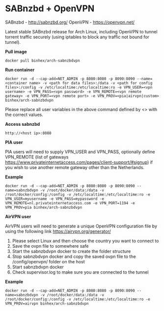 SABnzbd + OpenVPN
==========================

SABnzbd - http://sabnzbd.org/
OpenVPN - https://openvpn.net/

Latest stable SABnzbd release for Arch Linux, including OpenVPN to tunnel torrent traffic securely (using iptables to block any traffic not bound for tunnel).

**Pull image**

```
docker pull binhex/arch-sabnzbdvpn
```

**Run container**

```
docker run -d --cap-add=NET_ADMIN -p 8080:8080 -p 8090:8090 --name=<container name> -v <path for data files>:/data -v <path for config files>:/config -v /etc/localtime:/etc/localtime:ro -e VPN_USER=<vpn username> -e VPN_PASS=<vpn password> -e VPN_REMOTE=<vpn remote gateway> -e VPN_PORT=<vpn remote port> -e VPN_PROV=<pia|airvpn|custom> binhex/arch-sabnzbdvpn
```

Please replace all user variables in the above command defined by <> with the correct values.

**Access sabnzbd**

```
http://<host ip>:8080
```

**PIA user**

PIA users will need to supply VPN_USER and VPN_PASS, optionally define VPN_REMOTE (list of gateways https://www.privateinternetaccess.com/pages/client-support/#signup) if you wish to use another remote gateway other than the Netherlands.

**Example**

```
docker run -d --cap-add=NET_ADMIN -p 8080:8080 -p 8090:8090 --name=sabnzbdvpn -v /root/docker/data:/data -v /root/docker/config:/config -v /etc/localtime:/etc/localtime:ro -e VPN_USER=myusername -e VPN_PASS=mypassword -e VPN_REMOTE=nl.privateinternetaccess.com -e VPN_PORT=1194 -e VPN_PROV=pia binhex/arch-sabnzbdvpn
```

**AirVPN user**

AirVPN users will need to generate a unique OpenVPN configuration file by using the following link https://airvpn.org/generator/

1. Please select Linux and then choose the country you want to connect to
2. Save the ovpn file to somewhere safe
3. Start the sabnzbdvpn docker to create the folder structure
4. Stop sabnzbdvpn docker and copy the saved ovpn file to the /config/openvpn/ folder on the host
5. Start sabnzbdvpn docker
6. Check supervisor.log to make sure you are connected to the tunnel

**Example**

```
docker run -d --cap-add=NET_ADMIN -p 8080:8080 -p 8090:8090 --name=sabnzbdvpn -v /root/docker/data:/data -v /root/docker/config:/config -v /etc/localtime:/etc/localtime:ro -e VPN_PROV=airvpn binhex/arch-sabnzbdvpn
```
